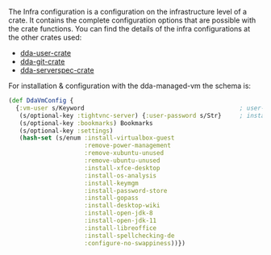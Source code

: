 The Infra configuration is a configuration on the infrastructure level of a crate. It contains the complete configuration options that are possible with the crate functions. You can find the details of the infra configurations at the other crates used:
* [dda-user-crate](https://github.com/DomainDrivenArchitecture/dda-user-crate)
* [dda-git-crate](https://github.com/DomainDrivenArchitecture/dda-git-crate)
* [dda-serverspec-crate](https://github.com/DomainDrivenArchitecture/dda-serverspec-crate)

For installation & configuration with the dda-managed-vm the schema is:
```clojure
(def DdaVmConfig {
  {:vm-user s/Keyword                                           ; user-name
   (s/optional-key :tightvnc-server) {:user-password s/Str}     ; install vnc?
   (s/optional-key :bookmarks) Bookmarks
   (s/optional-key :settings)
   (hash-set (s/enum :install-virtualbox-guest
                     :remove-power-management
                     :remove-xubuntu-unused
                     :remove-ubuntu-unused
                     :install-xfce-desktop
                     :install-os-analysis
                     :install-keymgm
                     :install-password-store
                     :install-gopass
                     :install-desktop-wiki
                     :install-open-jdk-8
                     :install-open-jdk-11
                     :install-libreoffice
                     :install-spellchecking-de
                     :configure-no-swappiness))})
```
